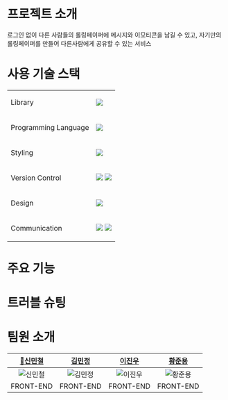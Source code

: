 # 프로젝트 소개
로그인 없이 다른 사람들의 롤링페이퍼에 메시지와 이모티콘을 남길 수 있고, 자기만의 롤링페이퍼를 만들어 다른사람에게 공유할 수 있는 서비스

# 사용 기술 스택
<table>
  <tbody>
    <tr>
      <tr>
        <td><p>Library</p></td>
        <td><img src="https://img.shields.io/badge/react-61DAFB?style=for-the-badge&logo=react&logoColor=black"> </td>
      </tr>
      <tr>
        <td><p>Programming Language</p></td>
        <td><img src="https://img.shields.io/badge/javascript-F7DF1E?style=for-the-badge&logo=javascript&logoColor=black"></td>
      </tr>
      <tr>
        <td><p>Styling</p></td>
        <td><img src="https://img.shields.io/badge/styled components-DB7093?style=for-the-badge&logo=styled-components&logoColor=white"/></td>
      </tr>
      <tr>
        <td><p>Version Control</p></td>
        <td><img src="https://img.shields.io/badge/git-%23F05033.svg?style=for-the-badge&logo=git&logoColor=white"> <img src="https://img.shields.io/badge/github-%23121011.svg?style=for-the-badge&logo=github&logoColor=white"></td>
      </tr>
      <tr>
        <td><p>Design</p></td>
        <td><img src="https://img.shields.io/badge/figma-%23F24E1E.svg?style=for-the-badge&logo=figma&logoColor=white"></td>
      </tr>
      <tr>
        <td><p>Communication</p></td>
        <td><img src="https://img.shields.io/badge/Notion-%23000000.svg?style=for-the-badge&logo=notion&logoColor=white"> <img src="https://img.shields.io/badge/Discord-%235865F2.svg?style=for-the-badge&logo=discord&logoColor=white"></td>
      </tr>          
    </tr>
  </tbody>
</table>

# 주요 기능

# 트러블 슈팅

# 팀원 소개
|             [🚩신민철](https://github.com/MinCheolS)             |              [김민정](https://github.com/minjeong9919)              |             [이진우](https://github.com/yeeZinu)             |              [황준용](https://github.com/hsmurf)              |
|:-------------------------------------------------------------:|:-------------------------------------------------------------:|:-------------------------------------------------------------:|:------------------------------------------------------------:|
| ![신민철](https://avatars.githubusercontent.com/u/97032929?v=4) | ![김민정](https://avatars.githubusercontent.com/u/110798291?v=4) | ![이진우](https://avatars.githubusercontent.com/u/33426203?v=4) | ![황준용](https://avatars.githubusercontent.com/u/107796704?v=4) |
|                           FRONT-END                           |                           FRONT-END                           |                           FRONT-END                            |                           FRONT-END                           |
